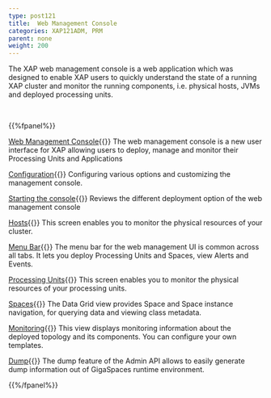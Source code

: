 ```yaml
---
type: post121
title:  Web Management Console
categories: XAP121ADM, PRM
parent: none
weight: 200
---
```





The XAP web management console is a web application which was designed to enable XAP users to quickly understand the state of a running XAP cluster and monitor the running components, i.e. physical hosts, JVMs and deployed processing units.


<br>

{{%fpanel%}}

[Web Management Console](./web-management-console-console.html){{<wbr>}}
The web management console is a new user interface for XAP allowing users to deploy, manage and monitor their Processing Units and Applications

[Configuration](./web-management-console-configuration.html){{<wbr>}}
Configuring various options and customizing the management console.

[Starting the console](./web-management-console-starting.html){{<wbr>}}
Reviews the different deployment option of the web management console

[Hosts](./web-management-hosts-view.html){{<wbr>}}
This screen enables you to monitor the physical resources of your cluster.

[Menu Bar](./web-management-common-view.html){{<wbr>}}
The menu bar for the web management UI is common across all tabs. It lets you deploy Processing Units and Spaces, view Alerts and Events.

[Processing Units](./web-management-pu.html){{<wbr>}}
This screen enables you to monitor the physical resources of your processing units.

[Spaces](./web-management-data-grid-view.html){{<wbr>}}
The Data Grid view provides Space and Space instance navigation, for querying data and viewing class metadata.

[Monitoring](./web-management-monitoring.html){{<wbr>}}
This view displays monitoring information about the deployed topology and its components. You can configure your own templates.


[Dump](./web-management-dump.html){{<wbr>}}
The dump feature of the Admin API allows to easily generate dump information out of GigaSpaces runtime environment.


{{%/fpanel%}}

 
